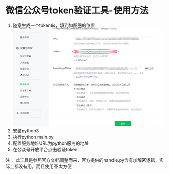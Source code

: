 # 微信公众号token验证工具-使用方法

1. 随意生成一个token串，填到如图圈的位置
![img_1.png](img_1.png)
2. 安装python3
3. 执行python main.py
4. 配置服务地址URL为python服务的地址
5. 在公众号开放平台点击验证token

注： 此工具是参照官方文档调整而来，官方提供的handle.py含有加解密逻辑，实际上都没有用，而且使用不太方便
